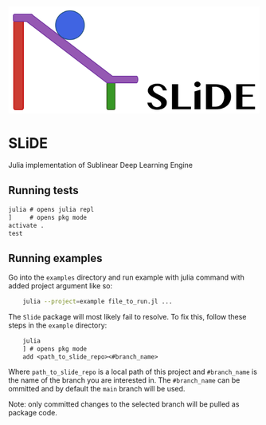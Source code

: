 <p align="center">
    <a href="https://github.com/GrJulia/slide">
        <img src="logo.png">
    </a>
</p>

# SLiDE
Julia implementation of Sublinear Deep Learning Engine

## Running tests

```
julia # opens julia repl
]     # opens pkg mode
activate .
test
```

## Running examples
Go into the `examples` directory and run example with julia command with added project argument like so:
```bash
    julia --project=example file_to_run.jl ...
```
The `Slide` package will most likely fail to resolve. To fix this, follow these steps in the `example` directory:
```
    julia
    ] # opens pkg mode
    add <path_to_slide_repo><#branch_name>
```
Where `path_to_slide_repo` is a local path of this project and `#branch_name` is the name of the branch you are interested in.
The `#branch_name` can be ommitted and by default the `main` branch will be used.

Note: only committed changes to the selected branch will be pulled as package code.
